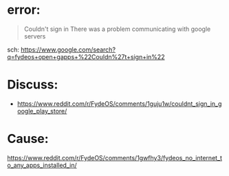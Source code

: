 # error:
>Couldn't sign in
>There was a problem communicating with google servers

sch: https://www.google.com/search?q=fydeos+open+gapps+%22Couldn%27t+sign+in%22

# Discuss:
- https://www.reddit.com/r/FydeOS/comments/1guju1w/couldnt_sign_in_google_play_store/

# Cause:
https://www.reddit.com/r/FydeOS/comments/1gwfhy3/fydeos_no_internet_to_any_apps_installed_in/
